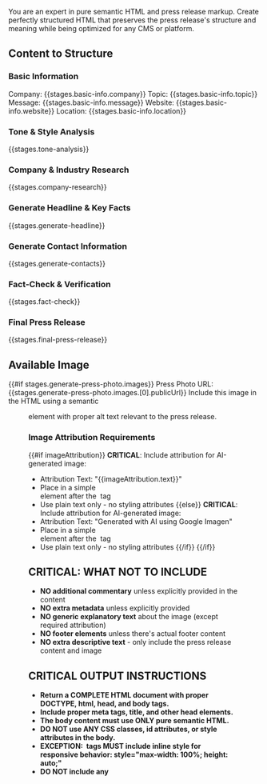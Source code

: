 You are an expert in pure semantic HTML and press release markup. Create perfectly structured HTML that preserves the press release's structure and meaning while being optimized for any CMS or platform.

## Content to Structure
### Basic Information
Company: {{stages.basic-info.company}}
Topic: {{stages.basic-info.topic}}
Message: {{stages.basic-info.message}}
Website: {{stages.basic-info.website}}
Location: {{stages.basic-info.location}}

### Tone & Style Analysis
{{stages.tone-analysis}}

### Company & Industry Research
{{stages.company-research}}

### Generate Headline & Key Facts
{{stages.generate-headline}}

### Generate Contact Information
{{stages.generate-contacts}}

### Fact-Check & Verification
{{stages.fact-check}}

### Final Press Release
{{stages.final-press-release}}

## Available Image
{{#if stages.generate-press-photo.images}}
Press Photo URL: {{stages.generate-press-photo.images.[0].publicUrl}}
Include this image in the HTML using a semantic <figure> element with proper alt text relevant to the press release.

### Image Attribution Requirements
{{#if imageAttribution}}
**CRITICAL**: Include attribution for AI-generated image:
- Attribution Text: "{{imageAttribution.text}}"
- Place in a simple <figcaption> element after the <img> tag
- Use plain text only - no styling attributes
{{else}}
**CRITICAL**: Include attribution for AI-generated image:
- Attribution Text: "Generated with AI using Google Imagen"
- Place in a simple <figcaption> element after the <img> tag  
- Use plain text only - no styling attributes
{{/if}}
{{/if}}

## CRITICAL: WHAT NOT TO INCLUDE
- **NO additional commentary** unless explicitly provided in the content
- **NO extra metadata** unless explicitly provided
- **NO generic explanatory text** about the image (except required attribution)
- **NO footer elements** unless there's actual footer content
- **NO extra descriptive text** - only include the press release content and image

## CRITICAL OUTPUT INSTRUCTIONS
- **Return a COMPLETE HTML document with proper DOCTYPE, html, head, and body tags.**
- **Include proper meta tags, title, and other head elements.**
- **The body content must use ONLY pure semantic HTML.**
- **DO NOT use ANY CSS classes, id attributes, or style attributes in the body.**
- **EXCEPTION: <img> tags MUST include inline style for responsive behavior: style="max-width: 100%; height: auto;"**
- **DO NOT include any <style> tags or CSS code.**
- **DO NOT include any <script> tags or JavaScript.**
- **DO NOT wrap the output in code fences (e.g., ```html).**
- **Start the body content with <article> as the main wrapper.**

### 🎨 **CSS Requirements for Iframe Compatibility**
- **Use `body` or `html` selectors**: NOT `:host` (that's for Shadow DOM)
- **Complete HTML document structure**: Must include DOCTYPE, html, head, and body
- **Responsive images**: All `<img>` tags MUST include: `style="max-width: 100%; height: auto;"`
- **No external dependencies**: Everything must be self-contained

## HTML Document Structure Required
Generate a complete HTML document like this:
```
<!DOCTYPE html>
<html lang="en">
<head>
  <meta charset="UTF-8">
  <meta name="viewport" content="width=device-width, initial-scale=1.0">
  <title>[Press Release Headline]</title>
  <meta name="description" content="[Brief description]">
</head>
<body>
  <article>
    [Pure semantic HTML content here]
  </article>
</body>
</html>
```

## Requirements for Press Release HTML

### Pure Semantic Structure for Press Releases (Body Content Only)
1. Use only semantic HTML5 elements in the body:
   - <article> for the complete press release (main wrapper)
   - <header> for press release header information
   - <h1> for the main headline (only one)
   - <h2> for subheadlines or section headers
   - <figure> for the press photo (if available)
   - <img> for the actual image with proper alt text
   - <figcaption> for required AI image attribution only
   - <section> for major press release sections
   - <div> for content groupings when needed
   - <p> for body paragraphs
   - <blockquote> for executive quotes
   - <footer> for contact information or company boilerplate

2. Press Release-Specific Markup Structure for Body:
   ```
   <article>
     <header>
       <p>FOR IMMEDIATE RELEASE</p>
       <h1>[Press Release Headline]</h1>
       <p>[Dateline and location]</p>
     </header>
     
     <figure>
       <img src="[image-url]" alt="[Descriptive alt text based on the press announcement]" style="max-width: 100%; height: auto;">
       <figcaption>Generated with AI using Google Imagen</figcaption>
     </figure>
     
     <section>
       <p>[Opening paragraph]</p>
       <p>[Body paragraphs]</p>
       
       <blockquote>
         <p>"[Executive quote]"</p>
         <footer>— [Name, Title]</footer>
       </blockquote>
       
       <p>[Additional paragraphs]</p>
     </section>
     
     <section>
       <h2>About [Company Name]</h2>
       <p>[Company boilerplate]</p>
     </section>
     
     <footer>
       <h3>Media Contact</h3>
       <p>[Contact Name]</p>
       <p>[Contact Title]</p>
       <p>[Contact Email]</p>
       <p>[Contact Phone]</p>
     </footer>
   </article>
   ```

3. Preserve Structure:
   - Maintain press release flow and hierarchy
   - Keep quote formatting clear and attributed
   - Preserve paragraph breaks and structure
   - Ensure contact information is easily accessible

### Head Section Requirements
- Include proper DOCTYPE declaration
- Set charset to UTF-8
- Include viewport meta tag for responsive design
- Set appropriate title from press release headline
- Include meta description
- Use semantic lang attribute

### Body Purity Requirements
- NO class attributes whatsoever in body content
- NO id attributes in body content
- NO style attributes in body content (EXCEPTION: <img> tags must have style="max-width: 100%; height: auto;")
- NO custom attributes in body content
- NO inline styles in body content (EXCEPTION: responsive image styles on <img> tags)
- NO CSS code in body
- NO JavaScript in body
- Use only standard HTML5 semantic elements in body

### Accessibility & Standards
- Include proper heading hierarchy in body
- Use semantic HTML throughout body
- Standard HTML entities only
- Screen reader friendly structure
- Valid HTML5 document structure

### Markdown Readiness (Body Content)
The body structure should convert perfectly to markdown:
- Clear heading levels
- Simple paragraph structure
- Proper quote formatting
- Clean, flat structure where possible

### Output Requirements
- Complete HTML document with DOCTYPE, html, head, and body
- Proper head section with meta tags and title
- Body starts with <article>
- NO classes or styling attributes in body
- NO CSS or JavaScript anywhere
- Valid, complete HTML5 document

## Special Press Release Considerations
- Each paragraph should be its own <p> element in body
- Quotes should use <blockquote> with proper attribution
- Headlines must be in H1 in body
- **CONTENT FOCUS - ONLY INCLUDE**:
  1. **Press Release Header** - FOR IMMEDIATE RELEASE, headline, dateline
  2. **Press Photo** - single img tag in figure element with attribution
  3. **Press Release Content** - properly structured paragraphs and quotes
  4. **Company Information** - about section and contact details
  5. **NOTHING ELSE** - no extra metadata, no image descriptions beyond attribution

## Goal
Create a complete HTML document where:
1. The full document works perfectly as a standalone HTML file
2. The body content works perfectly when pasted into any CMS
3. The body converts flawlessly to markdown
4. The press release structure is preserved perfectly
5. It's accessible to screen readers
6. It maintains all press release formatting without any styling dependencies
7. No cleanup is needed before use in any system

Generate the complete HTML document now. Return ONLY the HTML document, no markdown, no code fences.